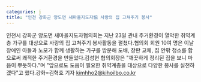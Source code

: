 ```yaml
---
categories: j
title: "인천 강화군 양도면 새마을지도자協 사랑의 집 고쳐주기 봉사"
---
```

인천시 강화군 양도면 새마을지도자협의회는 지난 23일 관내 주거환경이 열악한 취약계층 가구를 대상으로 사랑의 집 고쳐주기 봉사활동을 펼쳤다.협의회 회원 10여 명은 이날 장애인 아들과 노모가 함께 생활하는 가구를 방문해 도배, 장판 교체, 집 안팎 청소를 함으로써 쾌적한 주거환경을 만들었다.김성현 협의회장은 "깨끗하게 정리된 집을 보니 마음이 뿌듯하다."며 "앞으로도 도움이 필요한 취약계층을 대상으로 다양한 봉사를 실천하겠다"고 했다.강화=김혁호 기자 kimhho2@kihoilbo.co.kr